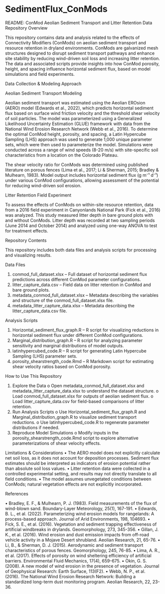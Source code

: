 # SedimentFlux_ConMods

README: ConMod Aeolian Sediment Transport and Litter Retention Data Repository
Overview

This repository contains data and analysis related to the effects of Connectivity Modifiers (ConMods) on aeolian sediment transport and resource retention in dryland environments. ConMods are galvanized mesh structures designed to disrupt sediment transport pathways and enhance site stability by reducing wind-driven soil loss and increasing litter retention. The data and associated scripts provide insights into how ConMod porosity, height, and spacing influence horizontal sediment flux, based on model simulations and field experiments.

Data Collection & Modeling Approach

Aeolian Sediment Transport Modeling

Aeolian sediment transport was estimated using the Aeolian EROsion (AERO) model (Edwards et al., 2022), which predicts horizontal sediment flux based on surface wind friction velocity and the threshold shear velocity of soil particles. The model was parameterized using a Generalized Likelihood Uncertainty Estimation (GLUE) framework with data from the National Wind Erosion Research Network (Webb et al., 2016).
To determine the optimal ConMod height, porosity, and spacing, a Latin Hypercube Sampling (LHS) approach was used to generate 1,000 unique parameter sets, which were then used to parameterize the model. Simulations were conducted across a range of wind speeds (8-20 m/s) with site-specific soil characteristics from a location on the Colorado Plateau.

The shear velocity ratio for ConMods was determined using published literature on porous fences (Lima et al., 2017; Li & Sherman, 2015; Bradley & Mulhearn, 1983). Model output includes horizontal sediment flux (g m⁻¹ d⁻¹) under various ConMod configurations, allowing assessment of the potential for reducing wind-driven soil erosion.

Litter Retention Field Experiment

To assess the effects of ConMods on within-site resource retention, data from a 2016 field experiment in Canyonlands National Park (Fick et al., 2016) was analyzed. This study measured litter depth in bare ground plots with and without ConMods. Litter depth was recorded at two sampling periods (June 2014 and October 2014) and analyzed using one-way ANOVA to test for treatment effects.

Repository Contents

This repository includes both data files and analysis scripts for processing and visualizing results.

Data Files
1.	conmod_full_dataset.xlsx – Full dataset of horizontal sediment flux predictions across different ConMod parameter configurations.
2.	litter_capture_data.csv – Field data on litter retention in ConMod and bare ground plots.
3.	metadata_conmod_full_dataset.xlsx – Metadata describing the variables and structure of the conmod_full_dataset.xlsx file.
4.	metadata_litter_capture_data.xlsx – Metadata describing the litter_capture_data.csv file.

Analysis Scripts
1.	Horizontal_sediment_flux_graph.R – R script for visualizing reductions in horizontal sediment flux under different ConMod configurations.
2.	Marginal_distribution_graph.R – R script for analyzing parameter sensitivity and marginal distributions of model outputs.
3.	latinhypercubed_code.R – R script for generating Latin Hypercube Sampling (LHS) parameter sets.
4.	porosity_shearstrength_code.Rmd – R Markdown script for estimating shear velocity ratios based on ConMod porosity.

How to Use This Repository
1.	Explore the Data
o	Open metadata_conmod_full_dataset.xlsx and metadata_litter_capture_data.xlsx to understand the dataset structure.
o	Load conmod_full_dataset.xlsx for outputs of aeolian sediment flux.
o	Load litter_capture_data.csv for field-based comparisons of litter retention.
2.	Run Analysis Scripts
o	Use Horizontal_sediment_flux_graph.R and Marginal_distribution_graph.R to visualize sediment transport reductions.
o	Use latinhypercubed_code.R to regenerate parameter distributions if needed.
3.	Reproduce Model Simulations
o	Modify inputs in the porosity_shearstrength_code.Rmd script to explore alternative parameterizations of shear velocity effects.

Limitations & Considerations
•	The AERO model does not explicitly calculate net soil loss, as it does not account for deposition processes. Sediment flux estimates should be interpreted as indicators of erosion potential rather than absolute soil loss values.
•	Litter retention data were collected in a controlled experimental setting, and results may not directly translate to all field conditions.
•	The model assumes unvegetated conditions between ConMods; natural vegetation effects are not explicitly incorporated.

References

•	Bradley, E. F., & Mulhearn, P. J. (1983). Field measurements of the flux of wind-blown sand. Boundary-Layer Meteorology, 25(1), 167-191.
•	Edwards, B. L., et al. (2022). Parameterizing wind erosion models for rangelands: A process-based approach. Journal of Arid Environments, 198, 104693.
•	Fick, S. E., et al. (2016). Vegetation and sediment trapping effectiveness of artificial windbreaks in drylands. Geomorphology, 273, 345-356.
•	Gillan, J. K., et al. (2016). Wind erosion and dust emission impacts from off-road vehicle activity in a Mojave Desert shrubland. Aeolian Research, 21, 65-76.
•	Li, B., & Sherman, D. J. (2015). Aerodynamic and sediment transport characteristics of porous fences. Geomorphology, 245, 76-85.
•	Lima, A. R., et al. (2017). Effects of porosity on wind sheltering efficiency of artificial barriers. Environmental Fluid Mechanics, 17(4), 659-675.
•	Okin, G. S. (2008). A new model of wind erosion in the presence of vegetation. Journal of Geophysical Research: Earth Surface, 113(F2).
•	Webb, N. P., et al. (2016). The National Wind Erosion Research Network: Building a standardized long-term dust monitoring program. Aeolian Research, 22, 23-36.
